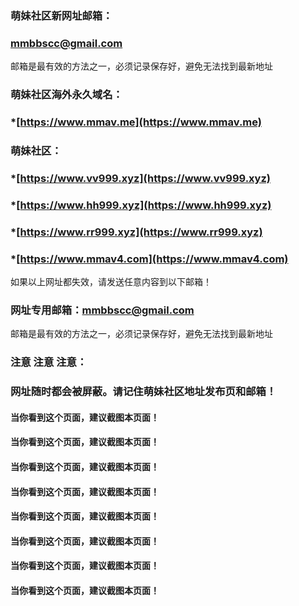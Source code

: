 ### 萌妹社区新网址邮箱：
### mmbbscc@gmail.com
邮箱是最有效的方法之一，必须记录保存好，避免无法找到最新地址

### 萌妹社区海外永久域名：
### *[https://www.mmav.me](https://www.mmav.me)  

### 萌妹社区：
### *[https://www.vv999.xyz](https://www.vv999.xyz)
### *[https://www.hh999.xyz](https://www.hh999.xyz) 
### *[https://www.rr999.xyz](https://www.rr999.xyz)
### *[https://www.mmav4.com](https://www.mmav4.com)  
如果以上网址都失效，请发送任意内容到以下邮箱！

### 网址专用邮箱：mmbbscc@gmail.com

邮箱是最有效的方法之一，必须记录保存好，避免无法找到最新地址

### 注意 注意 注意：
### 网址随时都会被屏蔽。请记住萌妹社区地址发布页和邮箱！
#### 当你看到这个页面，建议截图本页面！ 
#### 当你看到这个页面，建议截图本页面！ 
#### 当你看到这个页面，建议截图本页面！ 
#### 当你看到这个页面，建议截图本页面！ 
#### 当你看到这个页面，建议截图本页面！ 
#### 当你看到这个页面，建议截图本页面！ 
#### 当你看到这个页面，建议截图本页面！ 
#### 当你看到这个页面，建议截图本页面！ 
